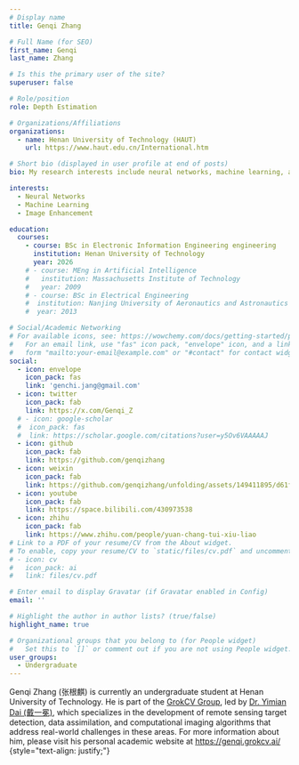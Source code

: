 ```yaml
---
# Display name
title: Genqi Zhang

# Full Name (for SEO)
first_name: Genqi
last_name: Zhang

# Is this the primary user of the site?
superuser: false

# Role/position
role: Depth Estimation

# Organizations/Affiliations
organizations:
  - name: Henan University of Technology (HAUT)
    url: https://www.haut.edu.cn/International.htm

# Short bio (displayed in user profile at end of posts)
bio: My research interests include neural networks, machine learning, and image enhancement.

interests:
  - Neural Networks
  - Machine Learning
  - Image Enhancement

education:
  courses:
    - course: BSc in Electronic Information Engineering engineering
      institution: Henan University of Technology
      year: 2026
    # - course: MEng in Artificial Intelligence
    #   institution: Massachusetts Institute of Technology
    #   year: 2009
    # - course: BSc in Electrical Engineering
    #  institution: Nanjing University of Aeronautics and Astronautics
    #  year: 2013

# Social/Academic Networking
# For available icons, see: https://wowchemy.com/docs/getting-started/page-builder/#icons
#   For an email link, use "fas" icon pack, "envelope" icon, and a link in the
#   form "mailto:your-email@example.com" or "#contact" for contact widget.
social:
  - icon: envelope
    icon_pack: fas
    link: 'genchi.jang@gmail.com'
  - icon: twitter
    icon_pack: fab
    link: https://x.com/Genqi_Z
  # - icon: google-scholar
  #  icon_pack: fas
  #  link: https://scholar.google.com/citations?user=y5Ov6VAAAAAJ
  - icon: github
    icon_pack: fab
    link: https://github.com/genqizhang
  - icon: weixin
    icon_pack: fab
    link: https://github.com/genqizhang/unfolding/assets/149411895/d61f886b-b6d7-49b8-876c-52c8934d757c
  - icon: youtube
    icon_pack: fab
    link: https://space.bilibili.com/430973538
  - icon: zhihu
    icon_pack: fab
    link: https://www.zhihu.com/people/yuan-chang-tui-xiu-liao
# Link to a PDF of your resume/CV from the About widget.
# To enable, copy your resume/CV to `static/files/cv.pdf` and uncomment the lines below.
# - icon: cv
#   icon_pack: ai
#   link: files/cv.pdf

# Enter email to display Gravatar (if Gravatar enabled in Config)
email: ''

# Highlight the author in author lists? (true/false)
highlight_name: true

# Organizational groups that you belong to (for People widget)
#   Set this to `[]` or comment out if you are not using People widget.
user_groups:
  - Undergraduate
---
```


Genqi Zhang (张根麒) is currently an undergraduate student at Henan University of Technology. He is part of the [GrokCV Group](https://grokcv.ai/), led by [Dr. Yimian Dai (戴一冕)](https://scholar.google.com/citations?user=y5Ov6VAAAAAJ), which specializes in the development of remote sensing target detection, data assimilation, and computational imaging algorithms that address real-world challenges in these areas. For more information about him, please visit his personal academic website at <https://genqi.grokcv.ai/>
{style="text-align: justify;"}
